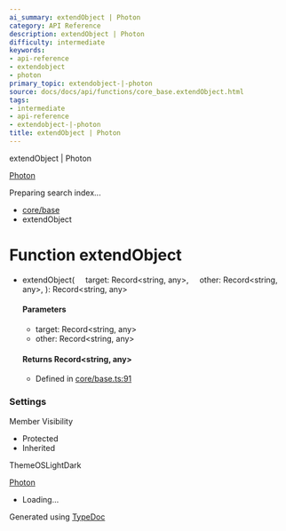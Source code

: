 ```yaml
---
ai_summary: extendObject | Photon
category: API Reference
description: extendObject | Photon
difficulty: intermediate
keywords:
- api-reference
- extendobject
- photon
primary_topic: extendobject-|-photon
source: docs/docs/api/functions/core_base.extendObject.html
tags:
- intermediate
- api-reference
- extendobject-|-photon
title: extendObject | Photon
---
```

extendObject | Photon

[Photon](../index.md)




Preparing search index...

* [core/base](../modules/core_base.md)
* extendObject

# Function extendObject

* extendObject(
      target: Record<string, any>,
      other: Record<string, any>,
  ): Record<string, any>

  #### Parameters

  + target: Record<string, any>
  + other: Record<string, any>

  #### Returns Record<string, any>

  + Defined in [core/base.ts:91](https://github.com/mwhite454/photon/blob/main/packages/photon/src/core/base.ts#L91)

### Settings

Member Visibility

* Protected
* Inherited

ThemeOSLightDark

[Photon](../index.md)

* Loading...

Generated using [TypeDoc](https://typedoc.org/)
